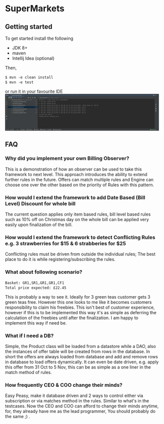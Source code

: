 # SuperMarkets

## Getting started

To get started install the following

* JDK 8+
* maven
* Intellij Idea (optional)

Then,

```shell
$ mvn -e clean install
$ mvn -e test
```

or run it in your favourite IDE
![alt text](misc/screenshot.png)

## FAQ

### Why did you implement your own Billing Observer?

This is a demonstration of how an observer can be used to take this framework to next level. This approach introduces
the ability to extend further rules in the future. Offers can match multiple rules and Engine can choose one over the
other based on the priority of Rules with this pattern.

### How would I extend the framework to add Date Based (Bill Level) Discount for whole bill

The current question applies only item based rules, bill level based rules such as 10% off on Christmas day on the whole
bill can be applied very easily upon finalization of the bill.

### How would I extend the framework to detect Conflicting Rules e.g. 3 strawberries for $15 & 6 strabberies for $25

Conflicting rules must be driven from outside the individual rules; The best place to do it is while
registering/subscribing the rules.

### What about following scenario?

```
Basket: GR1,SR1,GR1,GR1,CF1
Total price expected: £22.45
```

This is probably a way to see it. Ideally for 3 green teas customer gets 3 green teas free. However this one looks to me
like it becomes customers responsibility to claim his freebies. This isn't best of customer experience, however if this
is to be implemented this way it's as simple as deferring the calculation of the freebies until after the finalization.
I am happy to implement this way if need be.

### What if I need a DB?

Simple, the Product class will be loaded from a datastore while a DAO, also the instances of offer table will be created
from rows in the database. In short the offers are always loaded from database and add and remove rows in database to
load offers dynamically. It can even be date driven, e.g. apply this offer from 31 Oct to 5 Nov, this can be as simple
as a one liner in the match method of rules.

### How frequently CEO & COO change their minds?

Easy Peasy, make it database driven and 2 ways to control either via subscription or via matches method in the rules.
Similar to what's in the testcases. Now the CEO and COO can afford to change their minds anytime, for, they already have
me as the lead programmer, You should probably do the same ;) .

